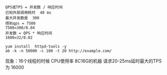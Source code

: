 ```
QPS或TPS = 并发数 / 响应时间
已知外部调用耗时  40 ms
最大并发数是  300 
得到qps = 7500
7500=300/0.04
并发数 = QPS * 响应时间
1600=32/0.02
```
```shell script
yum install  httpd-tools -y
ab -k -n 50000 -c 100 -t 20 http://example.com/
```
现象：16个线程的时候 CPU使用率 
8C16G的机器
请求20-25ms延时最大的TPS为 16000
